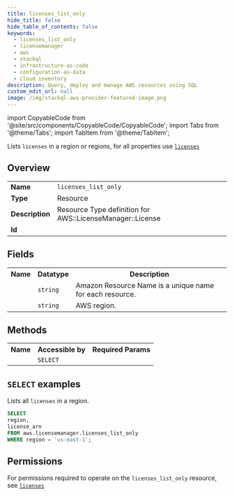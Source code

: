 ```yaml
---
title: licenses_list_only
hide_title: false
hide_table_of_contents: false
keywords:
  - licenses_list_only
  - licensemanager
  - aws
  - stackql
  - infrastructure-as-code
  - configuration-as-data
  - cloud inventory
description: Query, deploy and manage AWS resources using SQL
custom_edit_url: null
image: /img/stackql-aws-provider-featured-image.png
---
```


import CopyableCode from '@site/src/components/CopyableCode/CopyableCode';
import Tabs from '@theme/Tabs';
import TabItem from '@theme/TabItem';

Lists <code>licenses</code> in a region or regions, for all properties use <a href="/services/serviceName/licenses/"><code>licenses</code></a>

## Overview
<table>
<tbody>
<tr><td><b>Name</b></td><td><code>licenses_list_only</code></td></tr>
<tr><td><b>Type</b></td><td>Resource</td></tr>
<tr><td><b>Description</b></td><td>Resource Type definition for AWS::LicenseManager::License</td></tr>
<tr><td><b>Id</b></td><td><CopyableCode code="aws.licensemanager.licenses_list_only" /></td></tr>
</tbody>
</table>

## Fields
<table>
<tbody>
<tr><th>Name</th><th>Datatype</th><th>Description</th></tr><tr><td><CopyableCode code="license_arn" /></td><td><code>string</code></td><td>Amazon Resource Name is a unique name for each resource.</td></tr>
<tr><td><CopyableCode code="region" /></td><td><code>string</code></td><td>AWS region.</td></tr>
</tbody>
</table>

## Methods

<table>
<tbody>
  <tr>
    <th>Name</th>
    <th>Accessible by</th>
    <th>Required Params</th>
  </tr>
  <tr>
    <td><CopyableCode code="list_resources" /></td>
    <td><code>SELECT</code></td>
    <td><CopyableCode code="region" /></td>
  </tr>
</tbody>
</table>

## `SELECT` examples
Lists all <code>licenses</code> in a region.
```sql
SELECT
region,
license_arn
FROM aws.licensemanager.licenses_list_only
WHERE region = 'us-east-1';
```


## Permissions

For permissions required to operate on the <code>licenses_list_only</code> resource, see <a href="/services/licensemanager/licenses/#permissions"><code>licenses</code></a>


